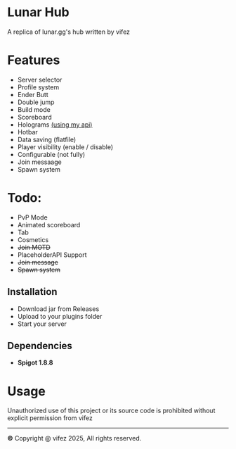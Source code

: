 # Lunar Hub
A replica of lunar.gg's hub written by vifez

# Features
- Server selector
- Profile system
- Ender Butt
- Double jump
- Build mode
- Scoreboard
- Holograms [(using my api)](https://github.com/vifezdev/Holograms/blob/main/src/main/java/lol/vifez/holograms/api/HologramsAPI.java) 
- Hotbar
- Data saving (flatfile)
- Player visibility (enable / disable)
- Configurable (not fully)
- Join messaage
- Spawn system

# Todo:
- PvP Mode
- Animated scoreboard
- Tab
- Cosmetics
- ~~Join MOTD~~
- PlaceholderAPI Support
- ~~Join message~~
- ~~Spawn system~~

## Installation
- Download jar from Releases
- Upload to your plugins folder
- Start your server

## Dependencies
- **Spigot 1.8.8**

# Usage
Unauthorized use of this project or its source code is prohibited without explicit permission from vifez

---
**©** Copyright @ vifez 2025, All rights reserved.
